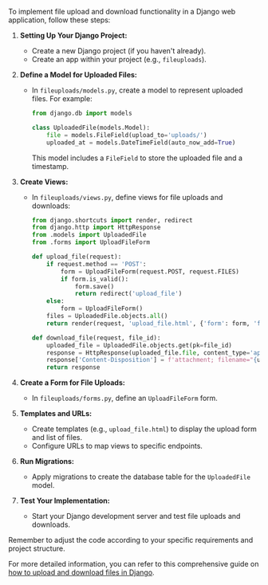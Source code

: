 To implement file upload and download functionality in a Django web application, follow these steps:

1. **Setting Up Your Django Project:**
   - Create a new Django project (if you haven't already).
   - Create an app within your project (e.g., `fileuploads`).

2. **Define a Model for Uploaded Files:**
   - In `fileuploads/models.py`, create a model to represent uploaded files. For example:
     ```python
     from django.db import models

     class UploadedFile(models.Model):
         file = models.FileField(upload_to='uploads/')
         uploaded_at = models.DateTimeField(auto_now_add=True)
     ```
     This model includes a `FileField` to store the uploaded file and a timestamp.

3. **Create Views:**
   - In `fileuploads/views.py`, define views for file uploads and downloads:
     ```python
     from django.shortcuts import render, redirect
     from django.http import HttpResponse
     from .models import UploadedFile
     from .forms import UploadFileForm

     def upload_file(request):
         if request.method == 'POST':
             form = UploadFileForm(request.POST, request.FILES)
             if form.is_valid():
                 form.save()
                 return redirect('upload_file')
         else:
             form = UploadFileForm()
         files = UploadedFile.objects.all()
         return render(request, 'upload_file.html', {'form': form, 'files': files})

     def download_file(request, file_id):
         uploaded_file = UploadedFile.objects.get(pk=file_id)
         response = HttpResponse(uploaded_file.file, content_type='application/force-download')
         response['Content-Disposition'] = f'attachment; filename="{uploaded_file.file.name}"'
         return response
     ```

4. **Create a Form for File Uploads:**
   - In `fileuploads/forms.py`, define an `UploadFileForm` form.

5. **Templates and URLs:**
   - Create templates (e.g., `upload_file.html`) to display the upload form and list of files.
   - Configure URLs to map views to specific endpoints.

6. **Run Migrations:**
   - Apply migrations to create the database table for the `UploadedFile` model.

7. **Test Your Implementation:**
   - Start your Django development server and test file uploads and downloads.

Remember to adjust the code according to your specific requirements and project structure.

For more detailed information, you can refer to this comprehensive guide on [how to upload and download files in Django](https://studygyaan.com/django/how-to-upload-and-download-files-in-django).
